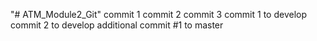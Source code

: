 "# ATM_Module2_Git" 
commit 1
commit 2
commit 3
commit 1 to develop
commit 2 to develop
additional commit #1 to master